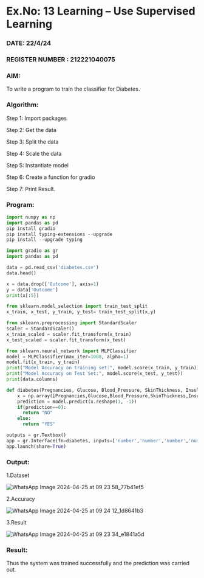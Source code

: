 # Ex.No: 13 Learning – Use Supervised Learning  
### DATE: 22/4/24                                                                      
### REGISTER NUMBER : 212221040075
### AIM: 
To write a program to train the classifier for Diabetes.
###  Algorithm:

Step 1: Import packages 

Step 2: Get the data 

Step 3: Split the data 

Step 4: Scale the data

Step 5: Instantiate model 

Step 6: Create a function for gradio 

Step 7: Print Result.
### Program:

```py
import numpy as np
import pandas as pd
pip install gradio
pip install typing-extensions --upgrade
pip install --upgrade typing
```

```py
import gradio as gr
import pandas as pd
```

```py
data = pd.read_csv('diabetes.csv')
data.head()
```

```py
x = data.drop(['Outcome'], axis=1)
y = data['Outcome']
print(x[:5])
```

```py
from sklearn.model_selection import train_test_split
x_train, x_test, y_train, y_test= train_test_split(x,y)
```

```py
from sklearn.preprocessing import StandardScaler
scaler = StandardScaler()
x_train_scaled = scaler.fit_transform(x_train)
x_test_scaled = scaler.fit_transform(x_test)
```

```py
from sklearn.neural_network import MLPClassifier
model = MLPClassifier(max_iter=1000, alpha=1)
model.fit(x_train, y_train)
print("Model Accuracy on training set:", model.score(x_train, y_train))
print("Model Accuracy on Test Set:", model.score(x_test, y_test))
print(data.columns)
```

```py
def diabetes(Pregnancies, Glucose, Blood_Pressure, SkinThickness, Insulin, BMI,Diabetes_Pedigree, Age):
    x = np.array([Pregnancies,Glucose,Blood_Pressure,SkinThickness,Insulin,BMI,Diabetes_Pedigree,Age])
    prediction = model.predict(x.reshape(1, -1))
    if(prediction==0):
      return "NO"
    else:
      return "YES"

```

```py
outputs = gr.Textbox()
app = gr.Interface(fn=diabetes, inputs=['number','number','number','number','number','number','number','number'], outputs=outputs,description="Detection of Diabeties")
app.launch(share=True)
```
### Output:

1.Dataset

![WhatsApp Image 2024-04-25 at 09 23 58_77b41ef5](https://github.com/kannan0071/AI_Lab_2023-24/assets/119641638/902fe083-c720-44c7-9118-d38f78aed76e)

2.Accuracy

![WhatsApp Image 2024-04-25 at 09 24 12_1d8641b3](https://github.com/kannan0071/AI_Lab_2023-24/assets/119641638/c3831e9b-d4ff-4f4a-877c-df8603faed09)

3.Result

![WhatsApp Image 2024-04-25 at 09 23 34_e1841a5d](https://github.com/kannan0071/AI_Lab_2023-24/assets/119641638/d376bb90-777a-4780-87e7-51168b7111a2)

### Result:
Thus the system was trained successfully and the prediction was carried out.
